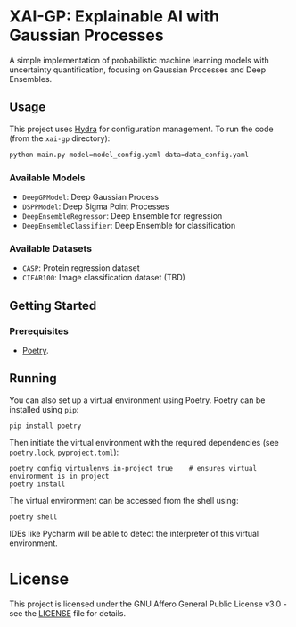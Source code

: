 # XAI-GP: Explainable AI with Gaussian Processes

A simple implementation of probabilistic machine learning models with uncertainty quantification, focusing on Gaussian Processes and Deep Ensembles.

## Usage

This project uses [Hydra](https://hydra.cc/) for configuration management. To run the code (from the `xai-gp` directory):

```bash
python main.py model=model_config.yaml data=data_config.yaml
```

### Available Models

- `DeepGPModel`: Deep Gaussian Process
- `DSPPModel`: Deep Sigma Point Processes
- `DeepEnsembleRegressor`: Deep Ensemble for regression
- `DeepEnsembleClassifier`: Deep Ensemble for classification

### Available Datasets

- `CASP`: Protein regression dataset
- `CIFAR100`: Image classification dataset (TBD)

## Getting Started
### Prerequisites
*  [Poetry](https://python-poetry.org/).

## Running

You can also set up a virtual environment using Poetry. Poetry can  be installed using `pip`:
```
pip install poetry
```
Then initiate the virtual environment with the required dependencies (see `poetry.lock`, `pyproject.toml`):
```
poetry config virtualenvs.in-project true    # ensures virtual environment is in project
poetry install
```
The virtual environment can be accessed from the shell using:
```
poetry shell
```
IDEs like Pycharm will be able to detect the interpreter of this virtual environment.


# License
This project is licensed under the GNU Affero General Public License v3.0 - see the [LICENSE](./LICENSE) file for details.